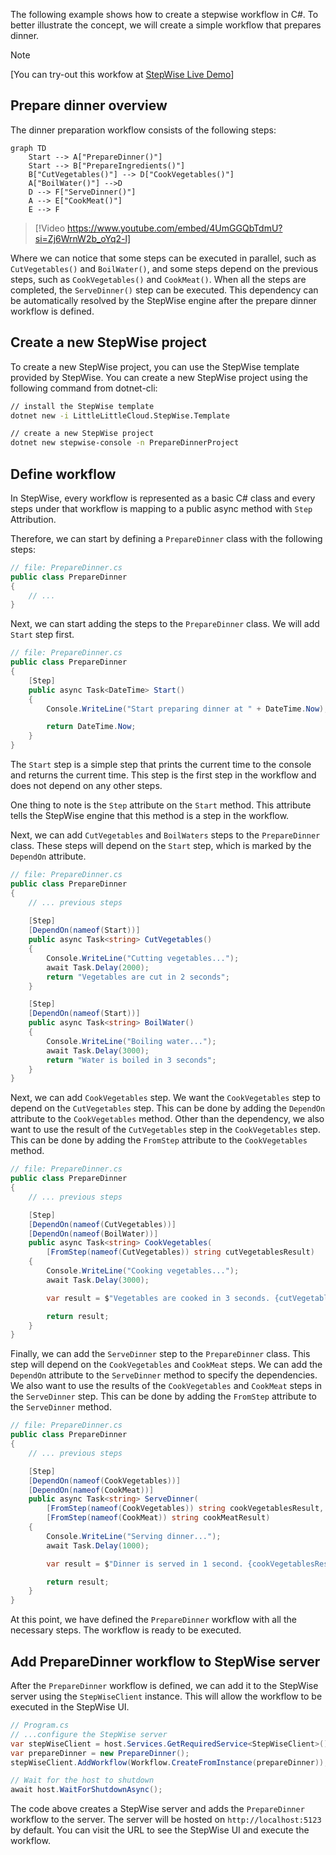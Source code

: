 The following example shows how to create a stepwise workflow in C#. To better illustrate the concept, we will create a simple workflow that prepares dinner.

> [!NOTE]
> [You can try-out this workfow at [StepWise Live Demo](https://stepwisegallery20241128154731.azurewebsites.net/)]

## Prepare dinner overview
The dinner preparation workflow consists of the following steps:
```mermaid
graph TD
    Start --> A["PrepareDinner()"]
    Start --> B["PrepareIngredients()"]
    B["CutVegetables()"] --> D["CookVegetables()"]
    A["BoilWater()"] -->D
    D --> F["ServeDinner()"]
    A --> E["CookMeat()"]
    E --> F
```

> [!Video https://www.youtube.com/embed/4UmGGQbTdmU?si=Zj6WrnW2b_oYq2-l]

Where we can notice that some steps can be executed in parallel, such as `CutVegetables()` and `BoilWater()`, and some steps depend on the previous steps, such as `CookVegetables()` and `CookMeat()`. When all the steps are completed, the `ServeDinner()` step can be executed. This dependency can be automatically resolved by the StepWise engine after the prepare dinner workflow is defined.

## Create a new StepWise project
To create a new StepWise project, you can use the StepWise template provided by StepWise. You can create a new StepWise project using the following command from dotnet-cli:

```bash
// install the StepWise template
dotnet new -i LittleLittleCloud.StepWise.Template

// create a new StepWise project
dotnet new stepwise-console -n PrepareDinnerProject
```

## Define workflow

In StepWise, every workflow is represented as a basic C# class and every steps under that workflow is mapping to a public async method with `Step` Attribution.

Therefore, we can start by defining a `PrepareDinner` class with the following steps:

```csharp
// file: PrepareDinner.cs
public class PrepareDinner
{
    // ...
}
```

Next, we can start adding the steps to the `PrepareDinner` class. We will add `Start` step first.

```csharp
// file: PrepareDinner.cs
public class PrepareDinner
{
    [Step]
    public async Task<DateTime> Start()
    {
        Console.WriteLine("Start preparing dinner at " + DateTime.Now);

        return DateTime.Now;
    }
}
```
The `Start` step is a simple step that prints the current time to the console and returns the current time. This step is the first step in the workflow and does not depend on any other steps.

One thing to note is the `Step` attribute on the `Start` method. This attribute tells the StepWise engine that this method is a step in the workflow.

Next, we can add `CutVegetables` and `BoilWaters` steps to the `PrepareDinner` class. These steps will depend on the `Start` step, which is marked by the `DependOn` attribute.

```csharp
// file: PrepareDinner.cs
public class PrepareDinner
{
    // ... previous steps
    
    [Step]
    [DependOn(nameof(Start))]
    public async Task<string> CutVegetables()
    {
        Console.WriteLine("Cutting vegetables...");
        await Task.Delay(2000);
        return "Vegetables are cut in 2 seconds";
    }

    [Step]
    [DependOn(nameof(Start))]
    public async Task<string> BoilWater()
    {
        Console.WriteLine("Boiling water...");
        await Task.Delay(3000);
        return "Water is boiled in 3 seconds";
    }
}
```

Next, we can add `CookVegetables` step. We want the `CookVegetables` step to depend on the `CutVegetables` step. This can be done by adding the `DependOn` attribute to the `CookVegetables` method. Other than the dependency, we also want to use the result of the `CutVegetables` step in the `CookVegetables` step. This can be done by adding the `FromStep` attribute to the `CookVegetables` method.

```csharp
// file: PrepareDinner.cs
public class PrepareDinner
{
    // ... previous steps

    [Step]
    [DependOn(nameof(CutVegetables))]
    [DependOn(nameof(BoilWater))]
    public async Task<string> CookVegetables(
        [FromStep(nameof(CutVegetables)) string cutVegetablesResult)
    {
        Console.WriteLine("Cooking vegetables...");
        await Task.Delay(3000);

        var result = $"Vegetables are cooked in 3 seconds. {cutVegetablesResult}";

        return result;
    }
}
```

Finally, we can add the `ServeDinner` step to the `PrepareDinner` class. This step will depend on the `CookVegetables` and `CookMeat` steps. We can add the `DependOn` attribute to the `ServeDinner` method to specify the dependencies. We also want to use the results of the `CookVegetables` and `CookMeat` steps in the `ServeDinner` step. This can be done by adding the `FromStep` attribute to the `ServeDinner` method.

```csharp
// file: PrepareDinner.cs
public class PrepareDinner
{
    // ... previous steps

    [Step]
    [DependOn(nameof(CookVegetables))]
    [DependOn(nameof(CookMeat))]
    public async Task<string> ServeDinner(
        [FromStep(nameof(CookVegetables)) string cookVegetablesResult,
        [FromStep(nameof(CookMeat)) string cookMeatResult)
    {
        Console.WriteLine("Serving dinner...");
        await Task.Delay(1000);

        var result = $"Dinner is served in 1 second. {cookVegetablesResult} {cookMeatResult}";

        return result;
    }
}
```

At this point, we have defined the `PrepareDinner` workflow with all the necessary steps. The workflow is ready to be executed.

## Add PrepareDinner workflow to StepWise server
After the `PrepareDinner` workflow is defined, we can add it to the StepWise server using the `StepWiseClient` instance. This will allow the workflow to be executed in the StepWise UI.

```csharp
// Program.cs
// ...configure the StepWise server
var stepWiseClient = host.Services.GetRequiredService<StepWiseClient>();
var prepareDinner = new PrepareDinner();
stepWiseClient.AddWorkflow(Workflow.CreateFromInstance(prepareDinner));

// Wait for the host to shutdown
await host.WaitForShutdownAsync();
```

The code above creates a StepWise server and adds the `PrepareDinner` workflow to the server. The server will be hosted on `http://localhost:5123` by default. You can visit the URL to see the StepWise UI and execute the workflow.
